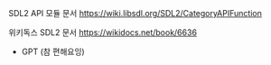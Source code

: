 SDL2 API 모듈 문서
https://wiki.libsdl.org/SDL2/CategoryAPIFunction

위키독스 SDL2 문서
https://wikidocs.net/book/6636

+ GPT
(참 편해요잉)
